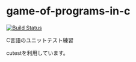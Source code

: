 # game-of-programs-in-c
[![Build Status](https://travis-ci.org/rearn/game-of-programs-in-c.svg?branch=master)](https://travis-ci.org/rearn/game-of-programs-in-c)

C言語のユニットテスト練習

cutestを利用しています。
